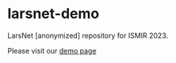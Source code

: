 # larsnet-demo
LarsNet [anonymized] repository for ISMIR 2023.

Please visit our [demo page](https://anon-ismir23.github.io/larsnet-demo/)
